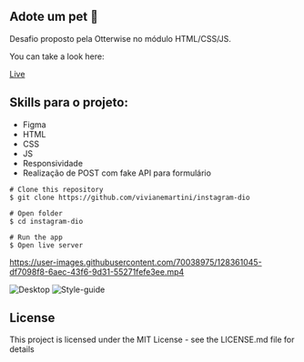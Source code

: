 ## Adote um pet :dog:

Desafio proposto pela Otterwise no módulo HTML/CSS/JS.

You can take a look here: 

[Live](https://desafio-otterwise-adote-um-pet.martiniviviane.repl.co/)

## Skills para o projeto:

- Figma
- HTML
- CSS
- JS
- Responsividade
- Realização de POST com fake API para formulário

```
# Clone this repository
$ git clone https://github.com/vivianemartini/instagram-dio

# Open folder
$ cd instagram-dio

# Run the app
$ Open live server
```

https://user-images.githubusercontent.com/70038975/128361045-df7098f8-6aec-43f6-9d31-55271fefe3ee.mp4

![Desktop](https://user-images.githubusercontent.com/70038975/128358751-3b9aeef2-fd03-4e05-8f66-f893ef511311.png)
![Style-guide](https://user-images.githubusercontent.com/70038975/128358828-883c6844-2786-4414-932c-45cc433cf3eb.png)

## License

This project is licensed under the MIT License - see the LICENSE.md file for details
